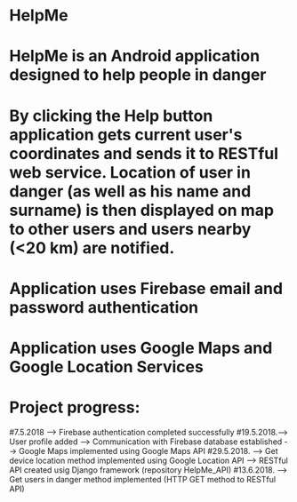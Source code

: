 # HelpMe

# HelpMe is an Android application designed to help people in danger
# By clicking the Help button application gets current user's coordinates and sends it to RESTful web service. Location of user in danger (as well as his name and surname) is then displayed on map to other users and users nearby (<20 km) are notified. 

# Application uses Firebase email and password authentication
# Application uses Google Maps and Google Location Services 

# Project progress:
  #7.5.2018 --> Firebase authentication completed successfully
  #19.5.2018.--> User profile added 
             --> Communication with Firebase database established
             --> Google Maps implemented using Google Maps API
  #29.5.2018. --> Get device location method implemented using Google Location API
              --> RESTful API created usig Django framework (repository HelpMe_API)
  #13.6.2018. --> Get users in danger method implemented (HTTP GET method to RESTful API)
